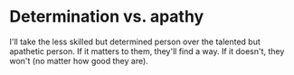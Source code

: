 # Determination vs. apathy

I'll take the less skilled but determined person over the talented but apathetic person. If it matters to them, they'll find a way. If it doesn't, they won't (no matter how good they are).
